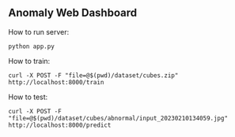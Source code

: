 ## Anomaly Web Dashboard

How to run server:

``python app.py``

How to train: 

``curl -X POST -F "file=@$(pwd)/dataset/cubes.zip" http://localhost:8000/train``

How to test:

``curl -X POST -F "file=@$(pwd)/dataset/cubes/abnormal/input_20230210134059.jpg" http://localhost:8000/predict``